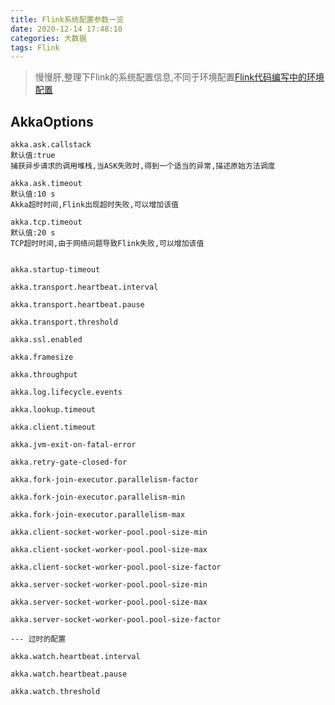 ```yaml
---
title: Flink系统配置参数一览
date: 2020-12-14 17:48:10
categories: 大数据
tags: Flink
---
```


> 慢慢肝,整理下Flink的系统配置信息,不同于环境配置[Flink代码编写中的环境配置](https://jxeditor.github.io/2020/04/21/Flink%E4%BB%A3%E7%A0%81%E7%BC%96%E5%86%99%E4%B8%AD%E7%9A%84%E7%8E%AF%E5%A2%83%E9%85%8D%E7%BD%AE/)

<!-- more -->

## AkkaOptions
```
akka.ask.callstack
默认值:true
捕获异步请求的调用堆栈,当ASK失败时,得到一个适当的异常,描述原始方法调度

akka.ask.timeout
默认值:10 s
Akka超时时间,Flink出现超时失败,可以增加该值

akka.tcp.timeout
默认值:20 s
TCP超时时间,由于网络问题导致Flink失败,可以增加该值


akka.startup-timeout

akka.transport.heartbeat.interval

akka.transport.heartbeat.pause

akka.transport.threshold

akka.ssl.enabled

akka.framesize

akka.throughput

akka.log.lifecycle.events

akka.lookup.timeout

akka.client.timeout

akka.jvm-exit-on-fatal-error

akka.retry-gate-closed-for

akka.fork-join-executor.parallelism-factor

akka.fork-join-executor.parallelism-min

akka.fork-join-executor.parallelism-max

akka.client-socket-worker-pool.pool-size-min

akka.client-socket-worker-pool.pool-size-max

akka.client-socket-worker-pool.pool-size-factor

akka.server-socket-worker-pool.pool-size-min

akka.server-socket-worker-pool.pool-size-max

akka.server-socket-worker-pool.pool-size-factor

--- 过时的配置

akka.watch.heartbeat.interval

akka.watch.heartbeat.pause

akka.watch.threshold
```